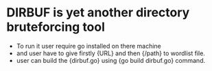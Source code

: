 # DIRBUF is yet another directory bruteforcing tool
- To run it user require go installed on there machine
- and user have to give firstly {URL} and then {/path} to 
wordlist file.
- user can build the {dirbuf.go} using {go build dirbuf.go} command. 
